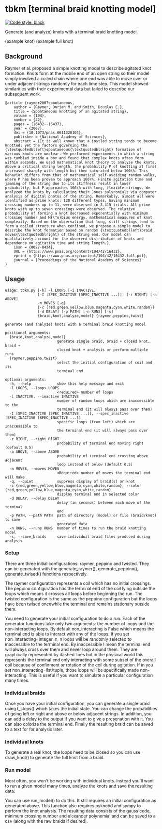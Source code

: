 # tbkm [terminal braid knotting model]

[![Code style: black](https://img.shields.io/badge/code%20style-black-000000.svg)](https://github.com/ambv/black)

Generate (and analyze) knots with a terminal braid knotting model.

(example knot)
(example full knot)

## Background

Raymer et al. proposed a simple knotting model to describe agitated knot formation.
Knots form at the mobile end of an open string so their model simply involved a coiled chain where one end was able to move over or under adjacent strings randomly for each time step.
This model showed similarities with their experimental data but failed to describe our subsequent work.

```
@article {raymer2007spontaneous,
	author = {Raymer, Dorian M. and Smith, Douglas E.},
	title = {Spontaneous knotting of an agitated string},
	volume = {104},
	number = {42},
	pages = {16432--16437},
	year = {2007},
	doi = {10.1073/pnas.0611320104},
	publisher = {National Academy of Sciences},
	abstract = {It is well known that a jostled string tends to become knotted; yet the factors governing the {\textquotedblleft}spontaneous{\textquotedblright} formation of various knots are unclear. We performed experiments in which a string was tumbled inside a box and found that complex knots often form within seconds. We used mathematical knot theory to analyze the knots. Above a critical string length, the probability P of knotting at first increased sharply with length but then saturated below 100\%. This behavior differs from that of mathematical self-avoiding random walks, where P has been proven to approach 100\%. Finite agitation time and jamming of the string due to its stiffness result in lower probability, but P approaches 100\% with long, flexible strings. We analyzed the knots by calculating their Jones polynomials via computer analysis of digital photos of the string. Remarkably, almost all were identified as prime knots: 120 different types, having minimum crossing numbers up to 11, were observed in 3,415 trials. All prime knots with up to seven crossings were observed. The relative probability of forming a knot decreased exponentially with minimum crossing number and M{\"o}bius energy, mathematical measures of knot complexity. Based on the observation that long, stiff strings tend to form a coiled structure when confined, we propose a simple model to describe the knot formation based on random {\textquotedblleft}braid moves{\textquotedblright} of the string end. Our model can qualitatively account for the observed distribution of knots and dependence on agitation time and string length.},
	issn = {0027-8424},
	URL = {https://www.pnas.org/content/104/42/16432},
	eprint = {https://www.pnas.org/content/104/42/16432.full.pdf},
	journal = {Proceedings of the National Academy of Sciences}
}
```

## Usage

```
usage: tbkm.py [-h] -l LOOPS [-i INACTIVE]
               [-I [SPEC_INACTIVE [SPEC_INACTIVE ...]]] [-r RIGHT] [-a ABOVE]
               -m MOVES [-q]
               [-c {red,green,yellow,blue,magenta,cyan,white,random}]
               [-d DELAY] [-p PATH] [-n RUNS] [-s]
               {braid,knot,analyze,model} {raymer,peppino,twist}

generate (and analyze) knots with a terminal braid knotting model

positional arguments:
  {braid,knot,analyze,model}
                        generate single braid, braid + closed knot, braid +
                        closed knot + analysis or perform multiple runs
  {raymer,peppino,twist}
                        select the initial configuration of coil and its
                        terminal end

optional arguments:
  -h, --help            show this help message and exit
  -l LOOPS, --loops LOOPS
                        <required> number of loops
  -i INACTIVE, --inactive INACTIVE
                        number of random loops which are inaccessible to the
                        terminal end (it will always pass over them)
  -I [SPEC_INACTIVE [SPEC_INACTIVE ...]], --spec_inactive [SPEC_INACTIVE [SPEC_INACTIVE ...]]
                        specific loops (from left) which are inaccessible to
                        the terminal end (it will always pass over them)
  -r RIGHT, --right RIGHT
                        probability of terminal end moving right (default 0.5)
  -a ABOVE, --above ABOVE
                        probability of terminal end crossing above adjacent
                        loop instead of below (default 0.5)
  -m MOVES, --moves MOVES
                        <Required> number of moves the terminal end will make
  -q, --quiet           suppress display of braid(s) or knot
  -c {red,green,yellow,blue,magenta,cyan,white,random}, --color {red,green,yellow,blue,magenta,cyan,white,random}
                        display terminal end in selected color
  -d DELAY, --delay DELAY
                        delay (in seconds) between each move of the terminal
                        end
  -p PATH, --path PATH  path of directory (model) or file (braid/knot) to save
                        generated data
  -n RUNS, --runs RUNS  number of times to run the braid knotting model
  -s, --save_braids     save individual braid files produced during analysis
  ```

### Setup

There are three initial configurations: raymer, peppino and twisted.
They can be generated with the generate_raymer(), generate_peppino(), generate_twised() functions respectively.

The raymer configuration represents a coil which has no initial crossings.
The peppino configuration has the terminal end of the coil lying outside the loops which means it crosses all loops before beginning the run.
The twisted configuration is the same as the peppino configuration but the loops have been twised oncewhile the terminal end remains stationary outside them.

You need to generate your initial configuration to do a run.
Each of the generator functions take only two arguments: the number of loops and the non-interacting loops.
By default non_interacting is False which means the terminal end is able to interact with any of the loops.
If you set non_interacting=integer_n, n loops will be randomly selected to inaccessible to the terminal end.
By inaccessible I mean the terminal end will always cross over them and never loop around them.
They are graphically represented by dashed lines but in the physical world this represents the terminal end only interacting with some subset of the overall coil because of confinment or rotation of the coil during agitation.
If in you set non_interacting=list/tuple, those loops will be specifically made non-interacting.
This is useful if you want to simulate a particular configuration many times.

### Individual braids

Once you have your initial configuration, you can generate a single braid using t_steps() which takes the initial state.
You can change the probabilities of going left or right and above or below adjacent strings.
In addition, you can add a delay to the output if you want to give a presenation with it.
You can also colorize the terminal end.
Finally the resulting braid can be saved to a text for for analysis later.

### Individual knots

To generate a real knot, the loops need to be closed so you can use draw_knot() to generate the full knot from a braid.

### Run model

Most often, you won't be working with individual knots.
Instead you'll want to run a given model many times, analyze the knots and save the resulting data.

You can use run_model() to do this.
It still requires an initial configuration as generated above.
This function also requires pyknotid and sympy to perform the knot analysis.
The resulting data consists of the gauss code, minimum crossing number and alexander polynomial and can be saved to a csv (along with the raw braids if desired).
